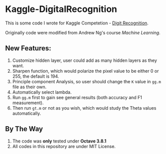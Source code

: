 Kaggle-DigitalRecognition
=========================

This is some code I wrote for Kaggle Competetion - [Digit Recognition](https://www.kaggle.com/c/digit-recognizer/).

Originally code were modified from Andrew Ng's course *Machine Learning*.

##	New Features:

1.	Customize hidden layer, user could add as many hidden layers as they want.
2.	Sharpen function, which would polarize the pixel value to be either 0 or 255, the default is 194.
3.	Principle component Analysis, so user should change the `K` value in `gg.m` file as their own.
4.	Automatically select lambda.
5.	Run `gg.m` first to gain see general results (both accuracy and F1 measurement).
6.	Then run `gt.m` or not as you wish, which would study the Theta values automatically.

##	By The Way

1.	The code was **only** tested under **Octave 3.8.1**
2.	All codes in this repository are under MIT License.